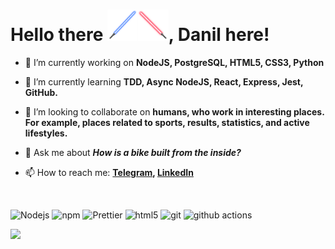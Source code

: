 # Hello there <img alt="Blue Light Sabre General Kenobi" src="images/Blue-Lightsabre-PNG.png" style="height: 50px; transform: scaleX(-1)"><img alt="Red Light Sabre General Grievous" src="images/Red-Lightsabre-PNG.png" style="height: 50px; ">, Danil here!

<!--
**DanilCrazy99/danilcrazy99** is a ✨ _special_ ✨ repository because its `README.md` (this file) appears on your GitHub profile.

Here are some ideas to get you started:
-->
<!--
- 🤔 I’m looking for help with ...
- ⚡ Fun fact: ...
-->
- 🔭 I’m currently working on <b>NodeJS, PostgreSQL, HTML5, CSS3, Python</b>
- 🌱 I’m currently learning <b>TDD, Async NodeJS, React, Express, Jest, GitHub.</b>
- 👯 I’m looking to collaborate on <b>humans, who work in interesting places. For example, places related to sports, results, statistics, and active lifestyles.</b>

- 💬 Ask me about <b>*How is a bike built from the inside?*</b>
- 📫 How to reach me: <b>[Telegram](https://t.me/DanilCrazy99),  [LinkedIn](https://www.linkedin.com/in/danilcrazy99/)</b>

<br>
<p>
<img alt="Nodejs" src="https://img.shields.io/badge/-Nodejs-43853d?style=flat-square&logo=Node.js&logoColor=white" />
<img alt="npm" src="https://img.shields.io/badge/-NPM-CB3837?style=flat-square&logo=npm&logoColor=white" />
<img alt="Prettier" src="https://img.shields.io/badge/-Prettier-F7B93E?style=flat-square&logo=prettier&logoColor=white" />
<img alt="html5" src="https://img.shields.io/badge/-HTML5-E34F26?style=flat-square&logo=html5&logoColor=white" />
<img alt="git" src="https://img.shields.io/badge/-Git-F05032?style=flat-square&logo=git&logoColor=white" />
<img alt="github actions" src="https://img.shields.io/badge/-Github_Actions-2088FF?style=flat-square&logo=github-actions&logoColor=white" />
</p>
<a href="https://github.com/anuraghazra/github-readme-stats"><img src="https://github-readme-stats.vercel.app/api?username=DanilCrazy99&theme=synthwave&show_icons=true" width="350" align="left" /></a>
